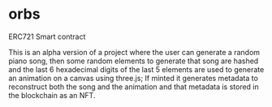# orbs
ERC721 Smart contract

This is an alpha version of a project where the user can generate a random piano song, then some random elements to generate that song are hashed and the last 6 hexadecimal digits of the last 5 elements are used to generate an animation on a canvas using three.js; If minted it generates metadata to reconstruct both the song and the animation and that metadata is stored in the blockchain as an NFT.
